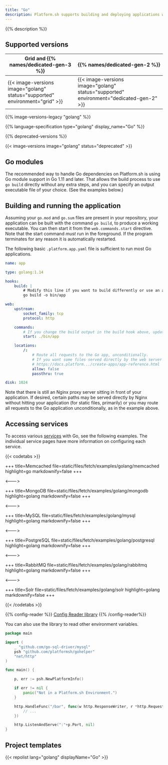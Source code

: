 ```yaml
---
title: "Go"
description: Platform.sh supports building and deploying applications written in Go using Go modules. They're compiled during the Build hook phase, and support both committed dependencies and download-on-demand.
---
```


{{% description %}}

## Supported versions

| Grid and {{% names/dedicated-gen-3 %}} | {{% names/dedicated-gen-2 %}} |
|----------------------------------------|------------------------------ |
| {{< image-versions image="golang" status="supported" environment="grid" >}} | {{< image-versions image="golang" status="supported" environment="dedicated-gen-2" >}} |

{{% image-versions-legacy "golang" %}}

{{% language-specification type="golang" display_name="Go" %}}

{{% deprecated-versions %}}

{{< image-versions image="golang" status="deprecated" >}}

## Go modules

The recommended way to handle Go dependencies on Platform.sh is using Go module support in Go 1.11 and later. That allows the build process to use `go build` directly without any extra steps, and you can specify an output executable file of your choice. (See the examples below.)

## Building and running the application

Assuming your `go.mod` and `go.sum` files are present in your repository, your application can be built with the command `go build`, to produce a working executable. You can then start it from the `web.commands.start` directive. Note that the start command _must_ run in the foreground. If the program terminates for any reason it is automatically restarted.

The following basic `.platform.app.yaml` file is sufficient to run most Go applications.

```yaml
name: app

type: golang:1.14

hooks:
    build: |
        # Modify this line if you want to build differently or use an alternate name for your executable.
        go build -o bin/app

web:
    upstream:
        socket_family: tcp
        protocol: http

    commands:
        # If you change the build output in the build hook above, update this line as well.
        start: ./bin/app

    locations:
        /:
            # Route all requests to the Go app, unconditionally.
            # If you want some files served directly by the web server without hitting Go, see
            # https://docs.platform.../create-apps/app-reference.html
            allow: false
            passthru: true

disk: 1024
```

Note that there is still an Nginx proxy server sitting in front of your application. If desired, certain paths may be served directly by Nginx without hitting your application (for static files, primarily) or you may route all requests to the Go application unconditionally, as in the example above.

## Accessing services

To access various [services](../add-services/_index.md) with Go, see the following examples. The individual service pages have more information on configuring each service.

{{< codetabs >}}

+++
title=Memcached
file=static/files/fetch/examples/golang/memcached
highlight=go
markdownify=false
+++

<--->

+++
title=MongoDB
file=static/files/fetch/examples/golang/mongodb
highlight=golang
markdownify=false
+++

<--->

+++
title=MySQL
file=static/files/fetch/examples/golang/mysql
highlight=golang
markdownify=false
+++

<--->

+++
title=PostgreSQL
file=static/files/fetch/examples/golang/postgresql
highlight=golang
markdownify=false
+++

<--->

+++
title=RabbitMQ
file=static/files/fetch/examples/golang/rabbitmq
highlight=golang
markdownify=false
+++

<--->

+++
title=Solr
file=static/files/fetch/examples/golang/solr
highlight=golang
markdownify=false
+++

{{< /codetabs >}}

{{% config-reader %}}
[Config Reader library](https://github.com/platformsh/config-reader-go)
{{% /config-reader%}}

You can also use the library to read other environment variables.

```go
package main

import (
	_ "github.com/go-sql-driver/mysql"
	psh "github.com/platformsh/gohelper"
	"net/http"
)

func main() {

	p, err := psh.NewPlatformInfo()

	if err != nil {
		panic("Not in a Platform.sh Environment.")
	}

	http.HandleFunc("/bar", func(w http.ResponseWriter, r *http.Request) {
		// ...
	})

	http.ListenAndServe(":"+p.Port, nil)
}
```

## Project templates

{{< repolist lang="golang" displayName="Go" >}}
